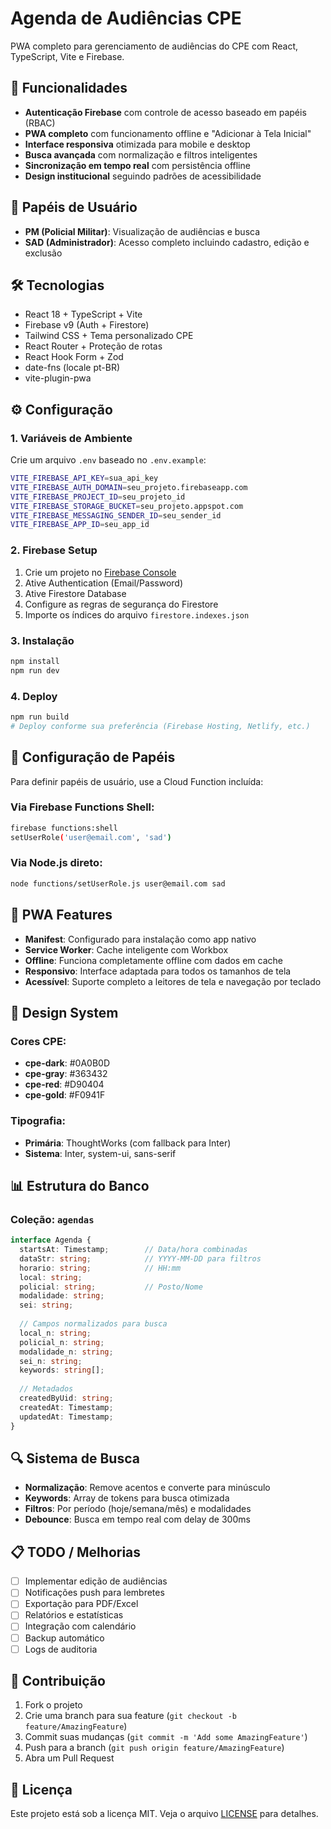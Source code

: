 # Agenda de Audiências CPE

PWA completo para gerenciamento de audiências do CPE com React, TypeScript, Vite e Firebase.

## 🚀 Funcionalidades

- **Autenticação Firebase** com controle de acesso baseado em papéis (RBAC)
- **PWA completo** com funcionamento offline e "Adicionar à Tela Inicial"
- **Interface responsiva** otimizada para mobile e desktop
- **Busca avançada** com normalização e filtros inteligentes
- **Sincronização em tempo real** com persistência offline
- **Design institucional** seguindo padrões de acessibilidade

## 👥 Papéis de Usuário

- **PM (Policial Militar)**: Visualização de audiências e busca
- **SAD (Administrador)**: Acesso completo incluindo cadastro, edição e exclusão

## 🛠 Tecnologias

- React 18 + TypeScript + Vite
- Firebase v9 (Auth + Firestore)
- Tailwind CSS + Tema personalizado CPE
- React Router + Proteção de rotas
- React Hook Form + Zod
- date-fns (locale pt-BR)
- vite-plugin-pwa

## ⚙️ Configuração

### 1. Variáveis de Ambiente

Crie um arquivo `.env` baseado no `.env.example`:

```bash
VITE_FIREBASE_API_KEY=sua_api_key
VITE_FIREBASE_AUTH_DOMAIN=seu_projeto.firebaseapp.com
VITE_FIREBASE_PROJECT_ID=seu_projeto_id
VITE_FIREBASE_STORAGE_BUCKET=seu_projeto.appspot.com
VITE_FIREBASE_MESSAGING_SENDER_ID=seu_sender_id
VITE_FIREBASE_APP_ID=seu_app_id
```

### 2. Firebase Setup

1. Crie um projeto no [Firebase Console](https://console.firebase.google.com)
2. Ative Authentication (Email/Password)
3. Ative Firestore Database
4. Configure as regras de segurança do Firestore
5. Importe os índices do arquivo `firestore.indexes.json`

### 3. Instalação

```bash
npm install
npm run dev
```

### 4. Deploy

```bash
npm run build
# Deploy conforme sua preferência (Firebase Hosting, Netlify, etc.)
```

## 🔐 Configuração de Papéis

Para definir papéis de usuário, use a Cloud Function incluída:

### Via Firebase Functions Shell:
```bash
firebase functions:shell
setUserRole('user@email.com', 'sad')
```

### Via Node.js direto:
```bash
node functions/setUserRole.js user@email.com sad
```

## 📱 PWA Features

- **Manifest**: Configurado para instalação como app nativo
- **Service Worker**: Cache inteligente com Workbox
- **Offline**: Funciona completamente offline com dados em cache
- **Responsivo**: Interface adaptada para todos os tamanhos de tela
- **Acessível**: Suporte completo a leitores de tela e navegação por teclado

## 🎨 Design System

### Cores CPE:
- **cpe-dark**: #0A0B0D
- **cpe-gray**: #363432  
- **cpe-red**: #D90404
- **cpe-gold**: #F0941F

### Tipografia:
- **Primária**: ThoughtWorks (com fallback para Inter)
- **Sistema**: Inter, system-ui, sans-serif

## 📊 Estrutura do Banco

### Coleção: `agendas`

```typescript
interface Agenda {
  startsAt: Timestamp;        // Data/hora combinadas
  dataStr: string;            // YYYY-MM-DD para filtros
  horario: string;            // HH:mm
  local: string;
  policial: string;           // Posto/Nome
  modalidade: string;
  sei: string;
  
  // Campos normalizados para busca
  local_n: string;
  policial_n: string;
  modalidade_n: string;
  sei_n: string;
  keywords: string[];
  
  // Metadados
  createdByUid: string;
  createdAt: Timestamp;
  updatedAt: Timestamp;
}
```

## 🔍 Sistema de Busca

- **Normalização**: Remove acentos e converte para minúsculo
- **Keywords**: Array de tokens para busca otimizada
- **Filtros**: Por período (hoje/semana/mês) e modalidades
- **Debounce**: Busca em tempo real com delay de 300ms

## 📋 TODO / Melhorias

- [ ] Implementar edição de audiências
- [ ] Notificações push para lembretes
- [ ] Exportação para PDF/Excel
- [ ] Relatórios e estatísticas
- [ ] Integração com calendário
- [ ] Backup automático
- [ ] Logs de auditoria

## 🤝 Contribuição

1. Fork o projeto
2. Crie uma branch para sua feature (`git checkout -b feature/AmazingFeature`)
3. Commit suas mudanças (`git commit -m 'Add some AmazingFeature'`)
4. Push para a branch (`git push origin feature/AmazingFeature`)
5. Abra um Pull Request

## 📄 Licença

Este projeto está sob a licença MIT. Veja o arquivo [LICENSE](LICENSE) para detalhes.